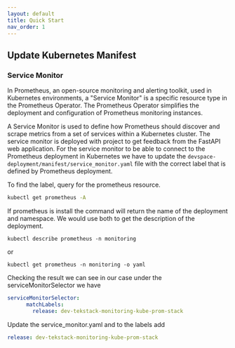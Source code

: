 ```yaml
---
layout: default
title: Quick Start
nav_order: 1
---
```


## Update Kubernetes Manifest

### Service Monitor

In Prometheus, an open-source monitoring and alerting toolkit, used in Kubernetes environments, a "Service Monitor" is a specific resource type in the Prometheus Operator. The Prometheus Operator simplifies the deployment and configuration of Prometheus monitoring instances.

A Service Monitor is used to define how Prometheus should discover and scrape metrics from a set of services within a Kubernetes cluster. The service monitor is deployed with project to get feedback from the FastAPI web application. For the service monitor to be able to connect to the Prometheus deployment in Kubernetes we have to update the ```devspace-deployment/manifest/service_monitor.yaml``` file with the correct label that is defined by Prometheus deployment.

To find the label, query for the prometheus resource.

```zsh
kubectl get prometheus -A
```

If prometheus is install the command will return the name of the deployment and namespace. We would use both to get the description of the deployment.

```
kubectl describe prometheus -n monitoring 
```

or

```
kubectl get prometheus -n monitoring -o yaml
```

Checking the result we can see in our case under the serviceMonitorSelector we have

```yaml
serviceMonitorSelector:
      matchLabels:
        release: dev-tekstack-monitoring-kube-prom-stack
```

Update the service_monitor.yaml and to the labels add

```yaml
release: dev-tekstack-monitoring-kube-prom-stack
```
